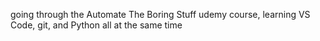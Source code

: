 going through the Automate The Boring Stuff udemy course, learning VS Code, git, and Python all at the same time
